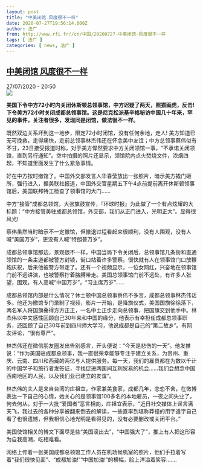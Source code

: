 ```yaml
---
layout: post
title: "中美闭馆 风度很不一样"
date: 2020-07-27T19:56:14.000Z
author: 法广
from: http://www.rfi.fr//cn/中国/20200727-中美闭馆-风度很不一样
tags: [ 法广 ]
categories: [ news, 法广 ]
---
```

<!--1595879774000-->
[中美闭馆 风度很不一样](http://www.rfi.fr//cn/%E4%B8%AD%E5%9B%BD/20200727-%E4%B8%AD%E7%BE%8E%E9%97%AD%E9%A6%86-%E9%A3%8E%E5%BA%A6%E5%BE%88%E4%B8%8D%E4%B8%80%E6%A0%B7)
------

<div>
<div>27/07/2020 - 20:50</div><img src="https://s.rfi.fr/media/display/097a61a6-d03a-11ea-8a1d-005056bff430/w:310/p:16x9/2020-07-27T025626Z_546646387_RC2E1I9U2V5D_RTRMADP_3_USA-CHINA-CONSULATE.JPG"><p><strong>美国下令中方72小时内关闭休斯顿总领事馆，中方迟疑了两天，照猫画虎，反击! 下令美方72小时关闭成都总领事馆。这是尼克松派基辛格秘访中国几十年来，罕见的事件，关注者很多，发现同是闭馆，做法很不一样。</strong></p><div class="t-content__body u-clearfix"><div class="m-interstitial"></div><p>既然双边关系坏到这一地步，限定72小时闭馆，没有任何余地，走人! 美方知道已无可挽救，走得痛快，走前总领事林杰伟还在怀念美中友谊；中方总领事蔡伟似有不甘，23日接受报道时称，对于美方悍然要求中方关闭领馆一事，“不承诺关闭领馆，直到另行通知”。空中拍摄的照片还显示，领馆院内点火焚烧文件，浓烟四起，不知道里面发生了什么紧急事情。</p><p>好在中方按时撤馆了。中国外交部发言人华春莹放出一张照片，暗示美方撬门砸所，强行进入，据美联社报道，中国外交官星期五下午4点前提前离开休斯顿领事馆后，美国联邦特工检查了领事馆的大门……</p><p>中方“接管”成都总领馆，大张旗鼓宣传，『环球时报』为此做了一个有点炫耀的大标题：“中方接管美驻成都总领馆，外交部，我们从正门进入，光明正大”。显得很风光!</p><p>蔡伟虽然当时暗示不一定撤馆，但撤退过程看起来很顺利，没有人围观，没有人喊“美国万岁”，更没有人喊“特朗普万岁”。</p><p>成都总领事馆那边，景观很不一样，中国当局下令关闭后，总领事馆几条街和直通领馆的一条主道都被警方封锁，街口站着许多警察。很快就有人在领事馆门口放鞭炮庆祝，后来他被警方带走了。还有一个视频显示，一位女网红，兴奋地在领事馆门前不远讲演，也被警察拧着胳膊带走。美国总领事馆门前不远处，有许多人张望，围观，有人高喊“中国万岁”，“习主席万岁”……</p><p>成都总领馆内部是什么情况？休士顿中国总领事蔡伟不多言，成都总领事林杰伟话多。他还为撤馆专门录制了视频，影片一开始，是降旗仪式，美国国旗徐徐落下，两名军人将国旗叠得方方正正，一名中士正步走向总领事，把国旗交到他手中。林杰伟以中文感性回顾自己30年来和中国的缘分，他表示有幸担任成都总领事职务，还回顾了自己30年前到四川师大学习，他说成都是自己的“第二故乡”。有网友评论，“很有尊严”。</p><p>林杰伟还在微信朋友圈发出告别感言，开头便说：“今天是悲伤的一天”。他发推说：“作为美国驻成都总领事，我一直很荣幸能够专注于建立关系，为贵州、重庆、云南、四川和西藏的两亿与人提供服务。每一天，我们的雇员都在为数以千计的中国学子和旅行者发签证，寻找促进两国间互利贸易的机会……我们会想念中国西南地区的人民，以及我们业已建立的友谊”。</p><p>林杰伟的夫人是来自台湾的庄祖宜，作家兼美食家，成都几年，恋恋不舍，在微博表达一下自己的心情，她关心的是领事馆100多名的本地雇员，一夜之间失业了，何去何从。对于一大批“爱国者”恶言相向，庄祖宜表示，“近日社交媒体上谣言满天飞，我过去的各种分享被翻来倒去的解读，一些直率到堪称莽撞的用字遣字自己看了也很遗憾，但我相信心地光明是看得见的，没有必要删改或关闭平台。”</p><p>美国使馆相关的博文下面尽是些“美国滚出去”，“中国强大了”，推上有人把这形容为自我高潮，吃相难看。</p><p>网络上传着一张美国成都总领馆工作人员在机场候机室的照片，他们手拉着写着“我们很快见面”、“成都加油!”“中国加油!”的横幅，脸上洋溢着笑容…….</p><p> </p><div class="o-self-promo o-self-promo--nl o-self-promo--hidden" data-selfpromo-newsletter></div><div class="o-self-promo o-self-promo--app o-self-promo--hidden" data-selfpromo-app></div></div>
</div>
